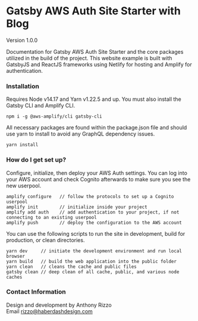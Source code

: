 # Gatsby AWS Auth Site Starter with Blog
Version 1.0.0

Documentation for Gatsby AWS Auth Site Starter and the core packages utilized in the build of the project. This website example is built with GatsbyJS and ReactJS frameworks using Netlify for hosting and Amplify for authentication.

### Installation ###

Requires Node v14.17 and Yarn v1.22.5 and up. You must also install the Gatsby CLI and Amplify CLI.

```
npm i -g @aws-amplify/cli gatsby-cli
```

All necessary packages are found within the package.json file and should use yarn to install to avoid any GraphQL dependency issues.

```
yarn install
```

### How do I get set up? ###

Configure, initialize, then deploy your AWS Auth settings. You can log into your AWS account and check Cognito afterwards to make sure you see the new userpool.

```
amplify configure   // follow the protocols to set up a Cognito userpool
amplify init        // initialize inside your project
amplify add auth    // add authentication to your project, if not connecting to an existing userpool
amplify push        // deploy the configuration to the AWS account
```

You can use the following scripts to run the site in development, build for production, or clean directories.

```
yarn dev     // initiate the development environment and run local browser
yarn build   // build the web application into the public folder
yarn clean   // cleans the cache and public files
gatsby clean // deep clean of all cache, public, and various node caches
```

### Contact Information ###

Design and development by Anthony Rizzo<br />
Email rizzo@haberdashdesign.com